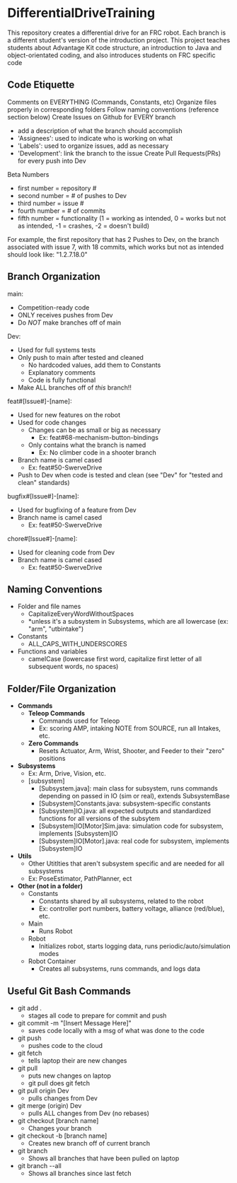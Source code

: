 # DifferentialDriveTraining
This repository creates a differential drive for an FRC robot. Each branch is a different student's version of the introduction project. This project teaches students about Advantage Kit code structure, an introduction to Java and object-orientated coding, and also introduces students on FRC specific code

## Code Etiquette
  Comments on EVERYTHING (Commands, Constants, etc)
  Organize files properly in corresponding folders
  Follow naming conventions (reference section below)
  Create Issues on Github for EVERY branch
  - add a description of what the branch should accomplish
  - 'Assignees': used to indicate who is working on what
  - 'Labels': used to organize issues, add as necessary
  - 'Development': link the branch to the issue
Create Pull Requests(PRs) for every push into Dev

   Beta Numbers
 - first number = repository #
 - second number = # of pushes to Dev
 - third number = issue #
 - fourth number = # of commits
 - fifth number = functionality (1 = working as intended, 0 = works but not as intended, -1 = crashes, -2 = doesn't build)

For example, the first repository that has 2 Pushes to Dev, on the branch associated with issue 7, with 18 commits, which works but not as intended should look like: "1.2.7.18.0"

## Branch Organization

main:

- Competition-ready code
- ONLY receives pushes from Dev
- Do *NOT* make branches off of main

Dev:

- Used for full systems tests
- Only push to main after tested and cleaned
  - No hardcoded values, add them to Constants
  - Explanatory comments
  - Code is fully functional
- Make ALL branches off of *this* branch!!

feat#[Issue#]-[name]:

- Used for new features on the robot
- Used for code changes
  - Changes can be as small or big as necessary
    - Ex: feat#68-mechanism-button-bindings
  - Only contains what the branch is named
    - Ex: No climber code in a shooter branch
- Branch name is camel cased
  - Ex: feat#50-SwerveDrive
-  Push to Dev when code is tested and clean (see "Dev" for "tested and clean" standards)

bugfix#[Issue#]-[name]:

- Used for bugfixing of a feature from Dev
- Branch name is camel cased
  - Ex: feat#50-SwerveDrive

chore#[Issue#]-[name]:

- Used for cleaning code from Dev
- Branch name is camel cased
  - Ex: feat#50-SwerveDrive

## Naming Conventions
- Folder and file names
  - CapitalizeEveryWordWithoutSpaces
  - *unless it's a subsystem in Subsystems, which are all lowercase (ex: "arm", "utbintake")
- Constants
  - ALL_CAPS_WITH_UNDERSCORES
- Functions and variables
  - camelCase (lowercase first word, capitalize first letter of all subsequent words, no spaces)

## Folder/File Organization
- **Commands**
  - **Teleop Commands**
    - Commands used for Teleop
    - Ex: scoring AMP, intaking NOTE from SOURCE, run all Intakes, etc.
  - **Zero Commands**
    - Resets Actuator, Arm, Wrist, Shooter, and Feeder to their "zero" positions
- **Subsystems**
  - Ex: Arm, Drive, Vision, etc.
  - [subsystem]
    - [Subsystem.java]: main class for subsystem, runs commands depending on passed in IO (sim or real), extends SubsystemBase
    - [Subsystem]Constants.java: subsystem-specific constants
    - [Subsystem]IO.java: all expected outputs and standardized functions for all versions of the subsytem
    - [Subsystem]IO[Motor]Sim.java: simulation code for subsystem, implements [Subsystem]IO
    - [Subsystem]IO[Motor].java: real code for subsystem, implements [Subsystem]IO
- **Utils**
  - Other Utitlties that aren't subsystem specific and are needed for all subsystems
  - Ex: PoseEstimator, PathPlanner, ect
- **Other (not in a folder)**
  - Constants
    - Constants shared by all subsystems, related to the robot
    - Ex: controller port numbers, battery voltage, alliance (red/blue), etc.
  - Main
    - Runs Robot
  - Robot
    - Initializes robot, starts logging data, runs periodic/auto/simulation modes
  - Robot Container
    - Creates all subsystems, runs commands, and logs data



## Useful Git Bash Commands
- git add .
  - stages all code to prepare for commit and push
- git commit -m "[Insert Message Here]"
  - saves code locally with a msg of what was done to the code
- git push
  - pushes code to the cloud
- git fetch
  - tells laptop their are new changes
- git pull
  - puts new changes on laptop
  - git pull does git fetch
- git pull origin Dev
  - pulls changes from Dev
- git merge (origin) Dev
  - pulls ALL changes from Dev (no rebases)
- git checkout [branch name]
  - Changes your branch
- git checkout -b [branch name]
  - Creates new branch off of current branch
- git branch
  - Shows all branches that have been pulled on laptop
- git branch --all
  - Shows all branches since last fetch
